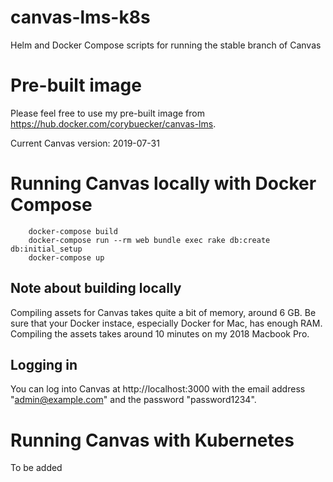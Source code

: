 # canvas-lms-k8s
Helm and Docker Compose scripts for running the stable branch of Canvas

# Pre-built image

Please feel free to use my pre-built image from https://hub.docker.com/corybuecker/canvas-lms. 

Current Canvas version: 2019-07-31

# Running Canvas locally with Docker Compose

        docker-compose build
        docker-compose run --rm web bundle exec rake db:create db:initial_setup
        docker-compose up

## Note about building locally

Compiling assets for Canvas takes quite a bit of memory, around 6 GB. Be sure that your Docker instace, especially Docker for Mac, has enough RAM. Compiling the assets takes around 10 minutes on my 2018 Macbook Pro.

## Logging in

You can log into Canvas at http://localhost:3000 with the email address "admin@example.com" and the password "password1234".

# Running Canvas with Kubernetes

To be added
